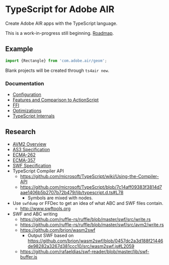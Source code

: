 # TypeScript for Adobe AIR

Create Adobe AIR apps with the TypeScript language.

This is a work-in-progress still beginning. [Roadmap](docs/roadmap.md).

## Example

```typescript
import {Rectangle} from 'com.adobe.air/geom';
```

Blank projects will be created through `ts4air new`.

### Documentation

- [Configuration](docs/config.md)
- [Features and Comparison to ActionScript](docs/features-and-comparison-to-actionscript.md)
- [FFI](docs/ffi.md)
- [Optimizations](docs/optimizations.md)
- [TypeScript Internals](docs/typescript-internals.md)

## Research

- [AVM2 Overview](https://web.archive.org/web/20211021025012/https://jmendeth.com/snapshot/4d9475cfb10af8142e331551dc9b91e1217dc8c6/media/2014-05-17-reverse-engineering-flash/avm2overview.pdf)
- [AS3 Specification](research/ActionScript%203%20Language%20Specification.pdf)
- [ECMA-262](research/ECMA-262_3rd_edition_december_1999.pdf)
- [ECMA-357](research/ECMA-357_2nd_edition_december_2005.pdf)
- [SWF Specification](research/swf-spec-19.pdf)
- TypeScript Compiler API
  - https://github.com/microsoft/TypeScript/wiki/Using-the-Compiler-API
  - https://github.com/microsoft/TypeScript/blob/7c14aff09383f3814d7aae1406b5b2707b72b479/lib/typescript.d.ts#L78
    - Symbols are mixed with nodes.
- Use `swfdump` or FFDec to get an idea of what ABC and SWF files contain.
  - http://www.swftools.org
- SWF and ABC writing
  - https://github.com/ruffle-rs/ruffle/blob/master/swf/src/write.rs
  - https://github.com/ruffle-rs/ruffle/blob/master/swf/src/avm2/write.rs
  - https://github.com/brion/wasm2swf
    - Output SWF based on https://github.com/brion/wasm2swf/blob/0457dc2a3d188f21446de98282a3267d381ccc10/src/wasm2swf.js#L2059
  - https://github.com/rafaeldias/swf-reader/blob/master/lib/swf-buffer.js